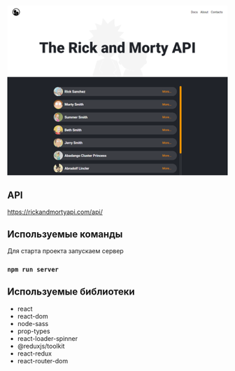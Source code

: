 ![Screen](https://github.com/MAXON-BY/react-rickandmortyapi/raw/master/public/screenshot.png)

## API

https://rickandmortyapi.com/api/

## Используемые команды

Для старта проекта запускаем сервер

### `npm run server`

## Используемые библиотеки

- react
- react-dom
- node-sass
- prop-types
- react-loader-spinner
- @reduxjs/toolkit
- react-redux
- react-router-dom